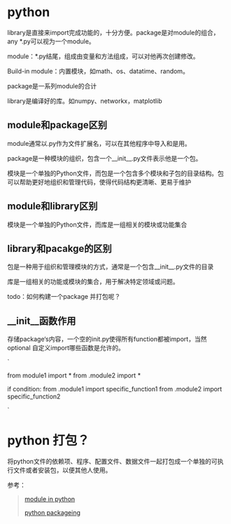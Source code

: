 # python

library是直接来import完成功能的，十分方便。package是对module的组合，any *.py可以视为一个module。

module：*.py结尾，组成由变量和方法组成，可以对他再次创建修改。

Build-in module：内置模块，如math、os、datatime、random。

package是一系列module的合计

library是编译好的库。如numpy、networkx，matplotlib

## module和package区别

module通常以.py作为文件扩展名，可以在其他程序中导入和是用。

package是一种模块的组织，包含一个__init__.py文件表示他是一个包。

模块是一个单独的Python文件，而包是一个包含多个模块和子包的目录结构。包可以帮助更好地组织和管理代码，使得代码结构更清晰、更易于维护

## module和library区别

模块是一个单独的Python文件，而库是一组相关的模块或功能集合

## library和pacakge的区别

包是一种用于组织和管理模块的方式，通常是一个包含__init__.py文件的目录

库是一组相关的功能或模块的集合，用于解决特定领域或问题。

todo：如何构建一个package 并打包呢？

## __init__函数作用

存储package‘s内容，一个空的init.py使得所有function都被import，当然optional 自定义import哪些函数是允许的。

`

from module1 import *
from .module2 import *

if condition:
    from .module1 import specific_function1
    from .module2 import specific_function2

`

# python 打包？

将python文件的依赖项、程序、配置文件、数据文件一起打包成一个单独的可执行文件或者安装包，以便其他人使用。

参考：

> [module in python](https://www.tutorialsteacher.com/python/python-package)
>
> [python packageing](https://blog.csdn.net/m0_74587019/article/details/134101649)